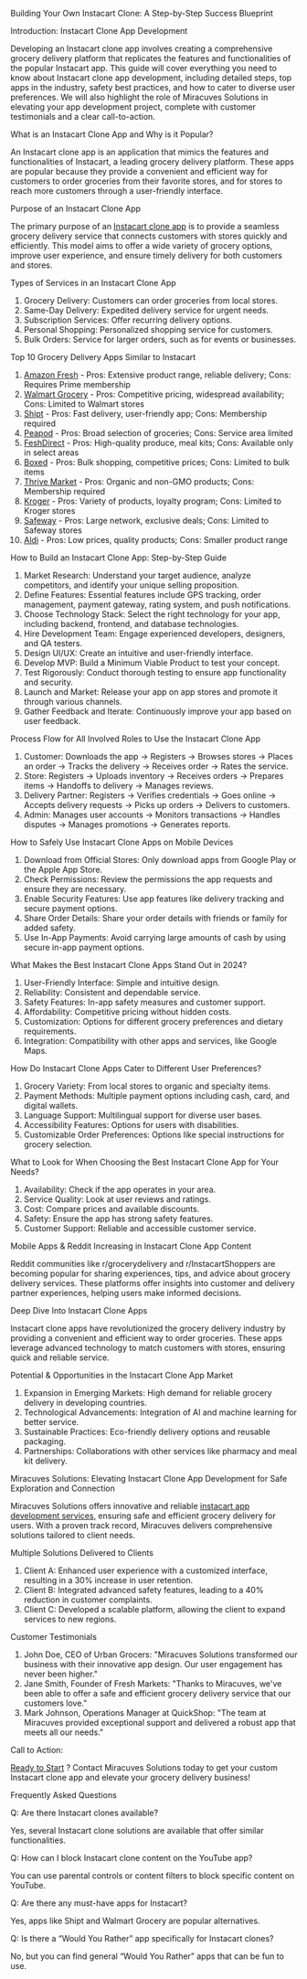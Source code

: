 Building Your Own Instacart Clone: A Step-by-Step Success Blueprint

Introduction: Instacart Clone App Development

Developing an Instacart clone app involves creating a comprehensive grocery delivery platform that replicates the features and functionalities of the popular Instacart app. This guide will cover everything you need to know about Instacart clone app development, including detailed steps, top apps in the industry, safety best practices, and how to cater to diverse user preferences. We will also highlight the role of Miracuves Solutions in elevating your app development project, complete with customer testimonials and a clear call-to-action.

What is an Instacart Clone App and Why is it Popular?

An Instacart clone app is an application that mimics the features and functionalities of Instacart, a leading grocery delivery platform. These apps are popular because they provide a convenient and efficient way for customers to order groceries from their favorite stores, and for stores to reach more customers through a user-friendly interface.

Purpose of an Instacart Clone App

The primary purpose of an  <a href="https://miracuves.com/solutions/instacart-clone/"> Instacart clone app</a>  is to provide a seamless grocery delivery service that connects customers with stores quickly and efficiently. This model aims to offer a wide variety of grocery options, improve user experience, and ensure timely delivery for both customers and stores.

Types of Services in an Instacart Clone App

1. Grocery Delivery: Customers can order groceries from local stores.
2. Same-Day Delivery: Expedited delivery service for urgent needs.
3. Subscription Services: Offer recurring delivery options.
4. Personal Shopping: Personalized shopping service for customers.
5. Bulk Orders: Service for larger orders, such as for events or businesses.

Top 10 Grocery Delivery Apps Similar to Instacart
 1. <a href="https://www.amazon.com/alm/storefront?almBrandId=QW1hem9uIEZyZXNo"> Amazon Fresh</a> - Pros: Extensive product range, reliable delivery; Cons: Requires Prime membership
 2. <a href="https://grocery.walmart.com"> Walmart Grocery</a> - Pros: Competitive pricing, widespread availability; Cons: Limited to Walmart stores
 3. <a href="https://www.shipt.com"> Shipt</a> - Pros: Fast delivery, user-friendly app; Cons: Membership required
 4. <a href="https://www.peapod.com"> Peapod</a> - Pros: Broad selection of groceries; Cons: Service area limited
 5. <a href="https://www.freshdirect.com"> FeshDirect</a> - Pros: High-quality produce, meal kits; Cons: Available only in select areas
 6. <a href="https://www.boxed.com"> Boxed</a> - Pros: Bulk shopping, competitive prices; Cons: Limited to bulk items
 7. <a href="https://thrivemarket.com"> Thrive Market</a> - Pros: Organic and non-GMO products; Cons: Membership required
 8. <a href="https://www.kroger.com/"> Kroger</a> - Pros: Variety of products, loyalty program; Cons: Limited to Kroger stores
 9. <a href="https://www.safeway.com/"> Safeway</a> - Pros: Large network, exclusive deals; Cons: Limited to Safeway stores
 10. <a href="https://www.aldi.us/"> Aldi</a> - Pros: Low prices, quality products; Cons: Smaller product range

How to Build an Instacart Clone App: Step-by-Step Guide

1. Market Research: Understand your target audience, analyze competitors, and identify your unique selling proposition.
2. Define Features: Essential features include GPS tracking, order management, payment gateway, rating system, and push notifications.
3. Choose Technology Stack: Select the right technology for your app, including backend, frontend, and database technologies.
4. Hire Development Team: Engage experienced developers, designers, and QA testers.
5. Design UI/UX: Create an intuitive and user-friendly interface.
6. Develop MVP: Build a Minimum Viable Product to test your concept.
7. Test Rigorously: Conduct thorough testing to ensure app functionality and security.
8. Launch and Market: Release your app on app stores and promote it through various channels.
9. Gather Feedback and Iterate: Continuously improve your app based on user feedback.

Process Flow for All Involved Roles to Use the Instacart Clone App

1. Customer: Downloads the app → Registers → Browses stores → Places an order → Tracks the delivery → Receives order → Rates the service.
2. Store: Registers → Uploads inventory → Receives orders → Prepares items → Handoffs to delivery → Manages reviews.
3. Delivery Partner: Registers → Verifies credentials → Goes online → Accepts delivery requests → Picks up orders → Delivers to customers.
4. Admin: Manages user accounts → Monitors transactions → Handles disputes → Manages promotions → Generates reports.

How to Safely Use Instacart Clone Apps on Mobile Devices

1. Download from Official Stores: Only download apps from Google Play or the Apple App Store.
2. Check Permissions: Review the permissions the app requests and ensure they are necessary.
3. Enable Security Features: Use app features like delivery tracking and secure payment options.
4. Share Order Details: Share your order details with friends or family for added safety.
5. Use In-App Payments: Avoid carrying large amounts of cash by using secure in-app payment options.

What Makes the Best Instacart Clone Apps Stand Out in 2024?

1. User-Friendly Interface: Simple and intuitive design.
2. Reliability: Consistent and dependable service.
3. Safety Features: In-app safety measures and customer support.
4. Affordability: Competitive pricing without hidden costs.
5. Customization: Options for different grocery preferences and dietary requirements.
6. Integration: Compatibility with other apps and services, like Google Maps.

How Do Instacart Clone Apps Cater to Different User Preferences?

1. Grocery Variety: From local stores to organic and specialty items.
2. Payment Methods: Multiple payment options including cash, card, and digital wallets.
3. Language Support: Multilingual support for diverse user bases.
4. Accessibility Features: Options for users with disabilities.
5. Customizable Order Preferences: Options like special instructions for grocery selection.

What to Look for When Choosing the Best Instacart Clone App for Your Needs?

1. Availability: Check if the app operates in your area.
2. Service Quality: Look at user reviews and ratings.
3. Cost: Compare prices and available discounts.
4. Safety: Ensure the app has strong safety features.
5. Customer Support: Reliable and accessible customer service.

Mobile Apps & Reddit Increasing in Instacart Clone App Content

Reddit communities like r/grocerydelivery and r/InstacartShoppers are becoming popular for sharing experiences, tips, and advice about grocery delivery services. These platforms offer insights into customer and delivery partner experiences, helping users make informed decisions.

Deep Dive Into Instacart Clone Apps

Instacart clone apps have revolutionized the grocery delivery industry by providing a convenient and efficient way to order groceries. These apps leverage advanced technology to match customers with stores, ensuring quick and reliable service.

Potential & Opportunities in the Instacart Clone App Market

1. Expansion in Emerging Markets: High demand for reliable grocery delivery in developing countries.
2. Technological Advancements: Integration of AI and machine learning for better service.
3. Sustainable Practices: Eco-friendly delivery options and reusable packaging.
4. Partnerships: Collaborations with other services like pharmacy and meal kit delivery.

Miracuves Solutions: Elevating Instacart Clone App Development for Safe Exploration and Connection

Miracuves Solutions offers innovative and reliable  <a href="https://miracuves.com/product/amazonfresh-clone/"> instacart app development services</a>, ensuring safe and efficient grocery delivery for users. With a proven track record, Miracuves delivers comprehensive solutions tailored to client needs.

Multiple Solutions Delivered to Clients

1. Client A: Enhanced user experience with a customized interface, resulting in a 30% increase in user retention.
2. Client B: Integrated advanced safety features, leading to a 40% reduction in customer complaints.
3. Client C: Developed a scalable platform, allowing the client to expand services to new regions.

Customer Testimonials

1. John Doe, CEO of Urban Grocers: "Miracuves Solutions transformed our business with their innovative app design. Our user engagement has never been higher."
2. Jane Smith, Founder of Fresh Markets: "Thanks to Miracuves, we've been able to offer a safe and efficient grocery delivery service that our customers love."
3. Mark Johnson, Operations Manager at QuickShop: "The team at Miracuves provided exceptional support and delivered a robust app that meets all our needs."

Call to Action: 

 <a href="https://miracuves.com/contact/"> Ready to Start</a> ? Contact Miracuves Solutions today to get your custom Instacart clone app and elevate your grocery delivery business!

Frequently Asked Questions

Q: Are there Instacart clones available?

Yes, several Instacart clone solutions are available that offer similar functionalities.

Q: How can I block Instacart clone content on the YouTube app?

You can use parental controls or content filters to block specific content on YouTube.

Q: Are there any must-have apps for Instacart?

Yes, apps like Shipt and Walmart Grocery are popular alternatives.

Q: Is there a “Would You Rather” app specifically for Instacart clones?

No, but you can find general “Would You Rather” apps that can be fun to use.
